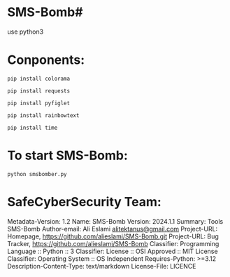 # SMS-Bomb#

use python3

# Conponents:
```
pip install colorama
```
```
pip install requests
```
```
pip install pyfiglet
```
```
pip install rainbowtext
```
```
pip install time
```

# To start SMS-Bomb:
```
python smsbomber.py
```

# SafeCyberSecurity Team:

Metadata-Version: 1.2 Name: SMS-Bomb Version: 2024.1.1 Summary: Tools SMS-Bomb Author-email: Ali Eslami alitektanus@gmail.com Project-URL: Homepage, https://github.com/alieslami/SMS-Bomb.git Project-URL: Bug Tracker, https://github.com/alieslami/SMS-Bomb Classifier: Programming Language :: Python :: 3 Classifier: License :: OSI Approved :: MIT License Classifier: Operating System :: OS Independent Requires-Python: >=3.12 Description-Content-Type: text/markdown License-File: LICENCE

